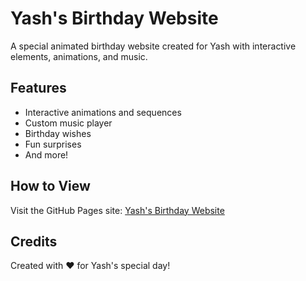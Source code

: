 # Yash's Birthday Website

A special animated birthday website created for Yash with interactive elements, animations, and music.

## Features

- Interactive animations and sequences
- Custom music player
- Birthday wishes
- Fun surprises
- And more!

## How to View

Visit the GitHub Pages site: [Yash's Birthday Website](https://YOUR-USERNAME.github.io/yash-birthday/)

## Credits

Created with ❤️ for Yash's special day! 